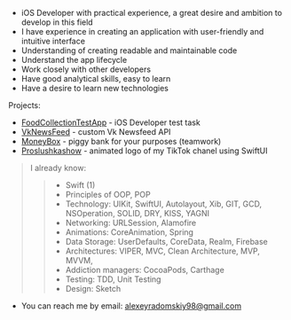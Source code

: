 - iOS Developer with practical experience, a great desire and ambition to develop in this field
- I have experience in creating an application with user-friendly and intuitive interface
- Understanding of creating readable and maintainable code 
- Understand the app lifecycle
- Work closely with other developers 
- Have good analytical skills, easy to learn 
- Have a desire to learn new technologies

Projects:
* [FoodCollectionTestApp](https://github.com/AlexeyRadomskiy/FoodCollectionTestApp.git) - iOS Developer test task
* [VkNewsFeed](https://github.com/AlexeyRadomskiy/VkNewsFeed/tree/main) - custom Vk Newsfeed API
* [MoneyBox](https://github.com/AlexeyRadomskiy/MoneyBox.git) - piggy bank for your purposes (teamwork)
* [Proslushkashow](https://github.com/AlexeyRadomskiy/MyMoodLogoSwiftUI.git) - animated logo of my TikTok chanel using SwiftUI


> I already know:
>>  * Swift (1)
>>  * Principles of OOP, POP
>>  * Technology: UIKit, SwiftUI, Autolayout, Xib, GIT, GCD, NSOperation, SOLID, DRY, KISS, YAGNI 
>>  * Networking: URLSession, Alamofire
>>  * Animations: CoreAnimation, Spring
>>  * Data Storage: UserDefaults, CoreData, Realm, Firebase
>>  * Architectures: VIPER, MVC, Clean Architecture, MVP, MVVM, 
>>  * Addiction managers: CocoaPods, Carthage
>>  * Testing: TDD, Unit Testing
>>  * Design: Sketch
    
- You can reach me by email: alexeyradomskiy98@gmail.com
